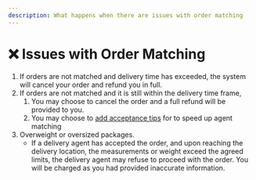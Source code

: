```yaml
---
description: What happens when there are issues with order matching
---
```


# ❌ Issues with Order Matching



1. If orders are not matched and delivery time has exceeded, the system will cancel your order and refund you in full.
2. If orders are not matched and it is still within the delivery time frame,
   1. You may choose to cancel the order and a full refund will be provided to you.
   2. You may choose to [add acceptance tips](add-tips-to-speed-up-agent-matching.md) for to speed up agent matching
3. Overweight or oversized packages.
   * If a delivery agent has accepted the order, and upon reaching the delivery location, the measurements or weight exceed the agreed limits, the delivery agent may refuse to proceed with the order. You will be charged as you had provided inaccurate information.
